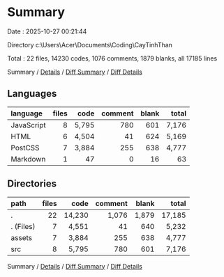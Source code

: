 # Summary

Date : 2025-10-27 00:21:44

Directory c:\\Users\\Acer\\Documents\\Coding\\CayTinhThan

Total : 22 files,  14230 codes, 1076 comments, 1879 blanks, all 17185 lines

Summary / [Details](details.md) / [Diff Summary](diff.md) / [Diff Details](diff-details.md)

## Languages
| language | files | code | comment | blank | total |
| :--- | ---: | ---: | ---: | ---: | ---: |
| JavaScript | 8 | 5,795 | 780 | 601 | 7,176 |
| HTML | 6 | 4,504 | 41 | 624 | 5,169 |
| PostCSS | 7 | 3,884 | 255 | 638 | 4,777 |
| Markdown | 1 | 47 | 0 | 16 | 63 |

## Directories
| path | files | code | comment | blank | total |
| :--- | ---: | ---: | ---: | ---: | ---: |
| . | 22 | 14,230 | 1,076 | 1,879 | 17,185 |
| . (Files) | 7 | 4,551 | 41 | 640 | 5,232 |
| assets | 7 | 3,884 | 255 | 638 | 4,777 |
| src | 8 | 5,795 | 780 | 601 | 7,176 |

Summary / [Details](details.md) / [Diff Summary](diff.md) / [Diff Details](diff-details.md)